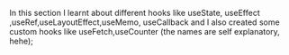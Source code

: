 In this section I learnt about different hooks like useState, useEffect ,useRef,useLayoutEffect,useMemo, useCallback and I also created some custom hooks like  useFetch,useCounter (the names are self explanatory, hehe);